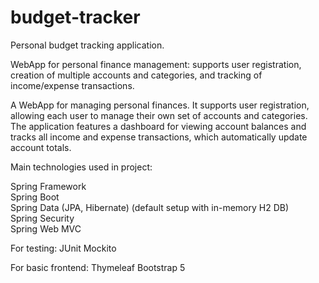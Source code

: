# budget-tracker
Personal budget tracking application.

WebApp for personal finance management: supports user registration, creation of multiple accounts and categories, and tracking of income/expense transactions.

A WebApp for managing personal finances. It supports user registration, allowing each user to manage their own set of accounts and categories. The application features a dashboard for viewing account balances and tracks all income and expense transactions, which automatically update account totals.

Main technologies used in project:

Spring Framework  
Spring Boot  
Spring Data (JPA, Hibernate) (default setup with in-memory H2 DB)  
Spring Security  
Spring Web MVC  

For testing: JUnit Mockito

For basic frontend: Thymeleaf Bootstrap 5
